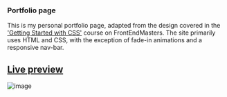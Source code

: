 ### Portfolio page

This is my personal portfolio page, adapted from the design covered in the ['Getting Started with CSS'](https://frontendmasters.com/courses/getting-started-css/) course on FrontEndMasters. The site primarily uses HTML and CSS, with the exception of fade-in animations and a responsive nav-bar.

## [Live preview](https://incolorate.github.io/portfolio/)

![image](https://user-images.githubusercontent.com/88613908/220995943-5414ba6f-5a8d-4476-a8b5-677535a8e2ae.png)
